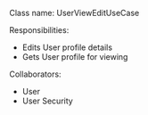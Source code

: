 Class name: UserViewEditUseCase

Responsibilities:
- Edits User profile details
- Gets User profile for viewing

Collaborators:
- User
- User Security